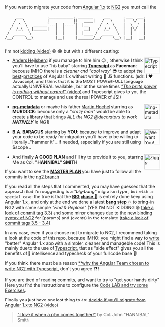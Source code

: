 If you want to migrate your code from [Angular 1.x](https://angularjs.org/) to [NG2](https://angular.io/) you must call the
```
     ___           .___________. _______     ___      .___  ___. 
    /   \          |           ||   ____|   /   \     |   \/   | 
   /  ^  \   ______`---|  |----`|  |__     /  ^  \    |  \  /  | 
  /  /_\  \ |______|   |  |     |   __|   /  /_\  \   |  |\/|  | 
 /  _____  \           |  |     |  |____ /  _____  \  |  |  |  | 
/__/     \__\          |__|     |_______/__/     \__\ |__|  |__| 
                                                                 
```
I'm not [kidding (video)](https://www.youtube.com/watch?v=mD-69PjevyA) :smile: :joy: but with a different casting: 

<img width="50px" align="right" src="http://dm.gl/assets/typescriptLogo.png" alt="Typecript"/>

- [Anders Hejlsberg](https://twitter.com/ahejlsberg) if you manage to hire him :wink: 
, otherwise I think you'll have to use "his baby" starring [**Typescipt**](https://www.typescriptlang.org/) 
 as **Faceman**: becouse IMHO there is a _cleaner and "cool way"_ :sunglasses: to adopt the 
[best](https://github.com/johnpapa/angular-styleguide/blob/master/a1/README.md)-[practices](https://github.com/toddmotto/angular-styleguide) 
of Angular 1.x without writing :100: JS functions. 
(ndr: I :heart: Javascript, and I think that it is the MOST POWERFULL language actually UNIVERSAL available
, but at the same times [_"The brute power is nothing without control"_ (video)](https://www.youtube.com/watch?v=5qanlirrRWs) 
and Typescript gives to you the CONTROL to manage and use the real POWER of JS!)


<img width="50px" align="right" src="https://raw.githubusercontent.com/ngParty/ng-metadata/master/assets/logo/ngMetadata.png" alt="ng-metadata"/>

- [**ng-metadata**](https://github.com/ngParty/ng-metadata) or maybe his father [Martin Hochel](https://twitter.com/martin_hotell) 
starring as **MURDOCK**: becouse only a _"crazy man"_ would be able to create a library that brings _ALL the NG2 @decorators to work **NATIVELY** in NG1_! 


<img height="50px" align="right" src="https://www.loc.gov/exhibits/treasures/images/tm015-th.jpg" alt="We want You!" /> 

- **B.A. BARACUS** starring by **YOU**: because to improve and adapt your code to be ready for migration
you'll have to be willing to literally _"hammer it" _ if needed, especially if you are still using $scope... 


<img width="50px" align="right" src="http://www.sergiobonelli.it/userUpload/1366641829022.jpg" alt="Ziggy" /> 

- And finally **A GOOD PLAN** and I'll try to provide it to you, starring [Me](https://twitter.com/dmorosinotto) as Col. **"HANNIBAL" SMITH** 


If you want to see the [**MASTER PLAN**](https://github.com/dmorosinotto/XELabNG1-2/commits/ng2) you have just to follow all the commits in the [ng2 branch](https://github.com/dmorosinotto/XELabNG1-2/tree/ng2)

If you read all the steps that I commented, you may have guessed that the approach that I'm suggesting is a _"big-bang"_ migration type 
, `but with a special case`: the true is that the [**BIG phase** :rocket:](https://github.com/dmorosinotto/XELabNG1-2/compare/1-typescript...2-ng-metadata)
 is entirely done keep using Angular 1.x , and only at the end we done a latest [**bang step** :boom:](https://github.com/dmorosinotto/XELabNG1-2/compare/2-ng-metadata...ng2)
 to bring-in NG2 with some simple _"Find & Replace"_ (YES I'M NOT KIDDING :sunglasses: [take a look of commit tag 3.3](https://github.com/dmorosinotto/XELabNG1-2/compare/3.2...3.3)) 
and some minor changes due to the [new binding syntax of NG2](https://angular.io/docs/ts/latest/guide/template-syntax.html#!#binding-syntax)
 for [params] and (events) in the template ([take a look of commit tags 3.5 - 3.4](https://github.com/dmorosinotto/XELabNG1-2/compare/3.3...3.5))

In any case, even if you choose not to migrate to NG2, I recommend taking a look at the code of this repo,
because IMHO: you might find a way to [write "better" Angular 1.x app](https://github.com/dmorosinotto/XELabNG1-2/compare/0-basics...1.9) 
with a simpler, cleaner and manageble code! 
This is mainly due to the use of [Typescript](https://github.com/dmorosinotto/XELabNG1-2/tree/1-typescript),
 that as "side effect" gives you all the benefits of :tada: intellisence and typecheck of your full code base :tada:!

If you think, there must be a reason [**why the Angular Team chosen to write NG2 with Typescript](https://vsavkin.com/writing-angular-2-in-typescript-1fa77c78d8e8#.fgkgrxv3v), don't you agree :exclamation::question::exclamation:

If you are tired of reading commits, and want to try to "get your hands dirty" Here you find the instructions to configure the [Code LAB and try some Exercises](XELab.md). 

Finally you just have one last thing to do: [decide if you'll migrate from Angular 1.x to NG2 (video)](https://www.youtube.com/watch?v=RhlXqYiTz2Q) 

> ["I love it when a plan comes together!"](https://www.youtube.com/watch?v=FPQlXNH36mI) 
> by Col. John "HANNIBAL" Smith
